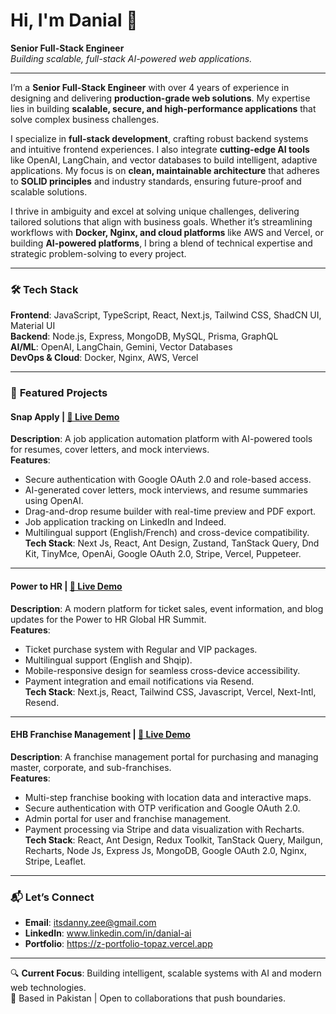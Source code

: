 # Hi, I'm Danial 👋  
**Senior Full-Stack Engineer**  
*Building scalable, full-stack AI-powered web applications.*  

---

I’m a **Senior Full-Stack Engineer** with over 4 years of experience in designing and delivering **production-grade web solutions**. My expertise lies in building **scalable, secure, and high-performance applications** that solve complex business challenges.  

I specialize in **full-stack development**, crafting robust backend systems and intuitive frontend experiences. I also integrate **cutting-edge AI tools** like OpenAI, LangChain, and vector databases to build intelligent, adaptive applications. My focus is on **clean, maintainable architecture** that adheres to **SOLID principles** and industry standards, ensuring future-proof and scalable solutions.  

I thrive in ambiguity and excel at solving unique challenges, delivering tailored solutions that align with business goals. Whether it’s streamlining workflows with **Docker, Nginx, and cloud platforms** like AWS and Vercel, or building **AI-powered platforms**, I bring a blend of technical expertise and strategic problem-solving to every project.  

---

### 🛠️ **Tech Stack**  
**Frontend**: JavaScript, TypeScript, React, Next.js, Tailwind CSS, ShadCN UI, Material UI  
**Backend**: Node.js, Express, MongoDB, MySQL, Prisma, GraphQL  
**AI/ML**: OpenAI, LangChain, Gemini, Vector Databases  
**DevOps & Cloud**: Docker, Nginx, AWS, Vercel  

---

### 🚀 **Featured Projects**  

#### **Snap Apply** | [🔗 Live Demo]( https://snap-apply.vercel.app ) 
 
**Description**: A job application automation platform with AI-powered tools for resumes, cover letters, and mock interviews.  
**Features**:  
- Secure authentication with Google OAuth 2.0 and role-based access.  
- AI-generated cover letters, mock interviews, and resume summaries using OpenAI.  
- Drag-and-drop resume builder with real-time preview and PDF export.  
- Job application tracking on LinkedIn and Indeed.  
- Multilingual support (English/French) and cross-device compatibility.  
**Tech Stack**: Next Js, React, Ant Design, Zustand, TanStack Query, Dnd Kit, TinyMce, OpenAi, Google OAuth 2.0, Stripe, Vercel, Puppeteer.

---

#### **Power to HR** | [🔗 Live Demo]( https://www.powertohr.com )   

**Description**: A modern platform for ticket sales, event information, and blog updates for the Power to HR Global HR Summit.  
**Features**:  
- Ticket purchase system with Regular and VIP packages.  
- Multilingual support (English and Shqip).  
- Mobile-responsive design for seamless cross-device accessibility.  
- Payment integration and email notifications via Resend.  
**Tech Stack**: Next.js, React, Tailwind CSS, Javascript, Vercel, Next-Intl, Resend.  

---

#### **EHB Franchise Management** | [🔗 Live Demo]( https://www.franchise-ehb.com ) 

**Description**: A franchise management portal for purchasing and managing master, corporate, and sub-franchises.  
**Features**:  
- Multi-step franchise booking with location data and interactive maps.  
- Secure authentication with OTP verification and Google OAuth 2.0.  
- Admin portal for user and franchise management.  
- Payment processing via Stripe and data visualization with Recharts.  
**Tech Stack**: React, Ant Design, Redux Toolkit, TanStack Query, Mailgun, Recharts, Node Js, Express Js, MongoDB, Google OAuth 2.0, Nginx, Stripe, Leaflet.  

---

### 📬 **Let’s Connect**  
- **Email**: itsdanny.zee@gmail.com  
- **LinkedIn**: www.linkedin.com/in/danial-ai  
- **Portfolio**: https://z-portfolio-topaz.vercel.app

---

🔍 **Current Focus**: Building intelligent, scalable systems with AI and modern web technologies.  
📍 Based in Pakistan | Open to collaborations that push boundaries.  
